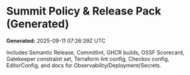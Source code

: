 # Summit Policy & Release Pack (Generated)
**Generated:** 2025-09-11 07:26:39Z UTC

Includes Semantic Release, Commitlint, GHCR builds, OSSF Scorecard, Gatekeeper constraint set,
Terraform lint config, Checkov config, EditorConfig, and docs for Observability/Deployment/Secrets.
